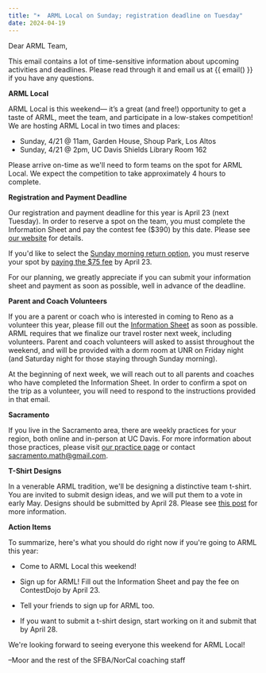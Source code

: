 ```yaml
---
title: "☀️  ARML Local on Sunday; registration deadline on Tuesday"
date: 2024-04-19
---
```


Dear ARML Team,

This email contains a lot of time-sensitive information about upcoming
activities and deadlines. Please read through it and email us at
{{ email() }} if you have any questions.

**ARML Local**

ARML Local is this weekend— it’s a great (and free!) opportunity to get a taste of ARML, meet the team, and participate in a low-stakes competition! We are hosting ARML Local in two times and places:

- Sunday, 4/21 @ 11am, Garden House, Shoup Park, Los Altos
- Sunday, 4/21 @ 2pm, UC Davis Shields Library Room 162

Please arrive on-time as we'll need to form teams on the spot for ARML Local. We expect the competition to take approximately 4 hours to complete.

**Registration and Payment Deadline**

Our registration and payment deadline for this year is April 23 (next Tuesday).
In order to reserve a spot on the team, you must complete the Information Sheet and pay the contest fee ($390) by this date. Please see [our website](/join/) for details. 

If you'd like to select the [Sunday morning return
option](/logistics/#new-for-2024-option-to-return-sunday-morning), you must reserve your
spot by [paying the $75
fee](/join/#35-optional-decide-whether-to-select-to-return-sunday-morning) by April 23.

For our planning, we greatly appreciate if you can submit your information sheet and payment as soon as possible, well in advance of the deadline.

**Parent and Coach Volunteers**

If you are a parent or coach who is interested in coming to Reno as a volunteer
this year, please fill out the [Information
Sheet](https://forms.gle/UHXy2ULNBbcBiadm6) as soon as possible. ARML requires
that we finalize our travel roster next week, including volunteers. Parent and
coach volunteers will asked to assist throughout the weekend, and will be
provided with a dorm room at UNR on Friday night (and Saturday night for those
staying through Sunday morning).

At the beginning of next week, we will reach out to all parents and coaches who
have completed the Information Sheet. In order to confirm a spot on the trip as
a volunteer, you will need to respond to the instructions provided in that
email.

**Sacramento**

If you live in the Sacramento area, there are weekly practices for your region,
both online and in-person at UC Davis. For more information about those
practices, please visit [our practice page](https://sfbanorcalarml.org/practices/) or contact sacramento.math@gmail.com.

**T-Shirt Designs**

In a venerable ARML tradition, we'll be designing a distinctive team t-shirt.
You are invited to submit design ideas, and we will put them to a vote in early
May. Designs should be submitted by April 28. Please see [this post](/news/season-2024/2024-arml-information/) for more information.

**Action Items**

To summarize, here's what you should do right now if you're going to ARML this year:

- Come to ARML Local this weekend!

- Sign up for ARML! Fill out the Information Sheet and pay the fee on ContestDojo by April 23.

- Tell your friends to sign up for ARML too.

- If you want to submit a t-shirt design, start working on it and submit that by April 28.

We're looking forward to seeing everyone this weekend for ARML Local!

–Moor and the rest of the SFBA/NorCal coaching staff
